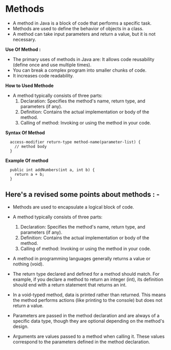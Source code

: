# Methods
- A method in Java is a block of code that performs a specific task.
- Methods are used to define the behavior of objects in a class.
- A method can take input parameters and return a value, but it is not necessary.
  
**Use Of Method :**  
- The primary uses of methods in Java are: It allows code reusability (define once and use multiple times).  
- You can break a complex program into smaller chunks of code.  
- It increases code readability.

**How to Used Methode**
- A method typically consists of three parts:
    1. Declaration: Specifies the method's name, return type, and parameters (if any).  
    2. Definition: Contains the actual implementation or body of the method.  
    3. Calling of method: Invoking or using the method in your code.  

**Syntax Of Method**
  ```
    access-modifier return-type method-name(parameter-list) {
      // method body
    }
  ```
**Example Of method**
```
  public int addNumbers(int a, int b) {
    return a + b;
  }
```
## Here's a revised some points about methods : - 

- Methods are used to encapsulate a logical block of code.

- A method typically consists of three parts:
    1. Declaration: Specifies the method's name, return type, and parameters (if any).
    2. Definition: Contains the actual implementation or body of the method.
    3. Calling of method: Invoking or using the method in your code.

- A method in programming languages generally returns a value or nothing (void).

- The return type declared and defined for a method should match. For example, if you declare a method to return an integer (int), its definition should end with a return statement that returns an int.

- In a void-typed method, data is printed rather than returned. This means the method performs actions (like printing to the console) but does not return a value.

- Parameters are passed in the method declaration and are always of a specific data type, though they are optional depending on the method's design.

- Arguments are values passed to a method when calling it. These values correspond to the parameters defined in the method declaration.




